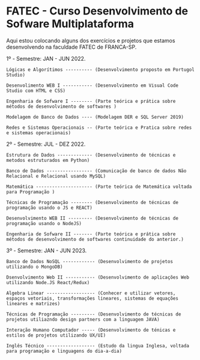 # FATEC - Curso Desenvolvimento de Sofware Multiplataforma

 Aqui estou colocando alguns dos exercícios e projetos que estamos desenvolvendo na faculdade
 FATEC de FRANCA-SP.

 1º - Semestre: JAN - JUN 2022.
 
    Lógicas e Algorítimos ---------- (Desenvolvimento proposto em Portugol Studio)

    Desenvolimento WEB I ----------- (Desenvolvimento em Visual Code Studio com HTML e CSS)

    Engenharia de Sofware I -------- (Parte teórica e prática sobre métodos de desenvolvimento de softwares )

    Modelagem de Banco de Dados ---- (Modelagem DER e SQL Server 2019)

    Redes e Sistemas Operacionais -- (Parte teórica e Pratica sobre redes e sistemas operacionais)

2º - Semestre: JUL - DEZ 2022.

    Estrutura de Dados ------------- (Desenvolvimento de técnicas e metodos estruturados em Python)

    Banco de Dados ----------------- (Comunicação de banco de dados Não Relacional e Relacional usando MySQL)

    Matemática --------------------- (Parte teórica de Matemática voltada para Programação )

    Técnicas de Programação -------- (Desenvolvimento de técnicas de programação usando o JS e REACT)

    Desenvolvimento WEB II --------- (Desenvolvimento de técnicas de programação usando o NodeJS)
    
    Engenharia de Sofware II ------- (Parte teórica e prática sobre métodos de desenvolvimento de softwares continuidade do anterior.)

3º  - Semestre: JAN - JUN 2023.

    Banco de Dados NoSQL ------------ (Desenvolvimento de projetos utilizando o MongoDB)
    
    Dsenvolvimento Web II ----------- (Desenvolvimento de aplicações Web utilizando Node.JS React/Redux)
    
    Algebra Linear ------------------ (Conhecer e utilizar vetores, espaços vetoriais, transformações lineares, sistemas de equações lineares e matrizes)
    
    Técnicas de Programação --------- (Desenvolvimento de técnicas de projetos utiliazndo design partners com a linguagem JAVA) 
    
    Interação Humano Computador ----- (Desenvolvimento de ténicas e estilos de projetos utilizando UX/UI)
    
    Inglês Técnico ------------------ (Estudo da lingua Inglesa, voltada para programação e linguagens do dia-a-dia)
    
    
